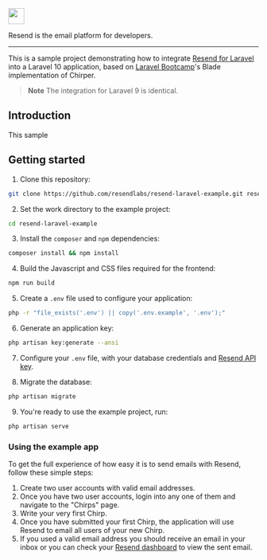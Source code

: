 <div align="left">
    <picture>
        <source srcset="https://user-images.githubusercontent.com/68016351/221072893-61d9e99a-ed2a-4f58-b167-0ff2cbea0614.svg" media="(prefers-color-scheme: dark)" height="32">
        <img src="https://user-images.githubusercontent.com/68016351/221070388-c5faf78a-d3b7-440b-a300-c2e7b635279b.svg" height="32">
    </picture>
   <p>Resend is the email platform for developers.</p>
</div>

---

This is a sample project demonstrating how to integrate [Resend for Laravel](https://github.com/resendlabs/resend-laravel) into a Laravel 10 application, based on [Laravel Bootcamp](https://bootcamp.laravel.com/)'s Blade implementation of Chirper.

> **Note**
> The integration for Laravel 9 is identical.

## Introduction

This sample 

## Getting started

1. Clone this repository:

```bash
git clone https://github.com/resendlabs/resend-laravel-example.git resend-laravel-example
```

2. Set the work directory to the example project:

```bash
cd resend-laravel-example
```

3. Install the `composer` and `npm` dependencies:

```bash
composer install && npm install
```

4. Build the Javascript and CSS files required for the frontend:

```bash
npm run build
```

5. Create a `.env` file used to configure your application:

```bash
php -r "file_exists('.env') || copy('.env.example', '.env');"
```

6. Generate an application key:

```bash
php artisan key:generate --ansi
```

7. Configure your `.env` file, with your database credentials and [Resend API key](https://resend.com/api-keys).

8. Migrate the database:

```bash
php artisan migrate
```

9. You're ready to use the example project, run:

```bash
php artisan serve
```

### Using the example app

To get the full experience of how easy it is to send emails with Resend, follow these simple steps:

1. Create two user accounts with valid email addresses.
2. Once you have two user accounts, login into any one of them and navigate to the "Chirps" page.
3. Write your very first Chirp.
4. Once you have submitted your first Chirp, the application will use Resend to email all users of your new Chirp.
5. If you used a valid email address you should receive an email in your inbox or you can check your [Resend dashboard](https://resend.com/emails) to view the sent email.
